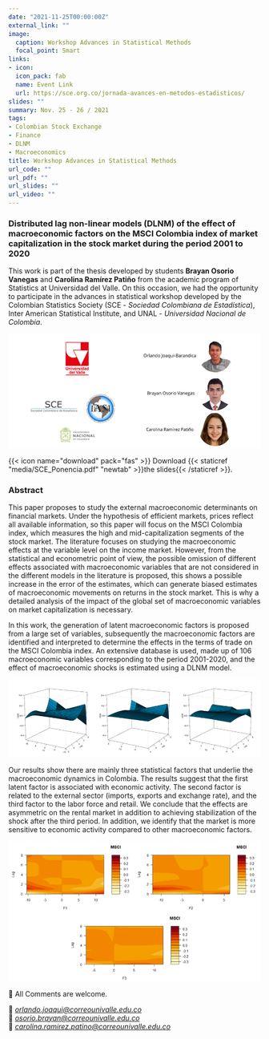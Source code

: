 ```yaml
---
date: "2021-11-25T00:00:00Z"
external_link: ""
image:
  caption: Workshop Advances in Statistical Methods
  focal_point: Smart
links:
- icon: 
  icon_pack: fab
  name: Event Link
  url: https://sce.org.co/jornada-avances-en-metodos-estadisticos/
slides: ""
summary: Nov. 25 - 26 / 2021
tags:
- Colombian Stock Exchange
- Finance
- DLNM
- Macroeconomics
title: Workshop Advances in Statistical Methods
url_code: ""
url_pdf: ""
url_slides: ""
url_video: ""
---
```



### Distributed lag non-linear models (DLNM) of the effect of macroeconomic factors on the MSCI Colombia index of market capitalization in the stock market during the period 2001 to 2020

This work is part of the thesis developed by students **Brayan Osorio Vanegas** and **Carolina Ramírez Patiño** from the academic program of Statistics at Universidad del Valle. On this occasion, we had the opportunity to participate in the advances in statistical workshop developed by the Colombian Statistics Society (SCE - *Sociedad Colombiana de Estadística*), Inter American Statistical Institute, and UNAL - *Universidad Nacional de Colombia*.


![png](./SCE.png)


{{< icon name="download" pack="fas" >}} Download {{< staticref "media/SCE_Ponencia.pdf" "newtab" >}}the slides{{< /staticref >}}.



### Abstract

This paper proposes to study the external macroeconomic determinants on financial markets. Under the hypothesis of efficient markets, prices reflect all available information, so this paper will focus on the MSCI Colombia index, which measures the high and mid-capitalization segments of the stock market. The literature focuses on studying the macroeconomic effects at the variable level on the income market. However, from the statistical and econometric point of view, the possible omission of different effects associated with macroeconomic variables that are not considered in the different models in the literature is proposed, this shows a possible increase in the error of the estimates, which can generate biased estimates of macroeconomic movements on returns in the stock market. This is why a detailed analysis of the impact of the global set of macroeconomic variables on market capitalization is necessary. 

In this work, the generation of latent macroeconomic factors is proposed from a large set of variables, subsequently the macroeconomic factors are identified and interpreted to determine the effects in the terms of trade on the MSCI Colombia index. An extensive database is used, made up of 106 macroeconomic variables corresponding to the period 2001-2020, and the effect of macroeconomic shocks is estimated using a DLNM model.

![png](./SCE_2.png)

Our results show there are mainly three statistical factors that underlie the macroeconomic dynamics in Colombia. The results suggest that the first latent factor is associated with economic activity. The second factor is related to the external sector (imports, exports and exchange rate), and the third factor to the labor force and retail. We conclude that the effects are asymmetric on the rental market in addition to achieving stabilization of the shock after the third period. In addition, we identify that the market is more sensitive to economic activity compared to other macroeconomic factors.


![png](./SCE_3.png)



👋 All Comments are welcome. 

📩 *orlando.joaqui@correounivalle.edu.co* \
📩 *osorio.brayan@correounivalle.edu.co* \
📩 *carolina.ramirez.patino@correounivalle.edu.co*








